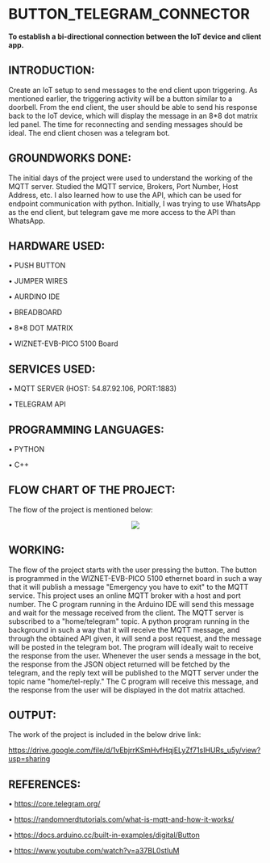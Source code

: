 # BUTTON_TELEGRAM_CONNECTOR

**To establish a bi-directional connection between the IoT device and client app.**
 
## INTRODUCTION:

Create an IoT setup to send messages to the end client upon triggering. As mentioned earlier, the triggering activity will be a button similar to a doorbell. From the end client, the user should be able to send his response back to the IoT device, which will display the message in an 8*8 dot matrix led panel. The time for reconnecting and sending messages should be ideal. The end client chosen was a telegram bot.

## GROUNDWORKS DONE:
The initial days of the project were used to understand the working of the MQTT server. Studied the MQTT service, Brokers, Port Number, Host Address, etc. I also learned how to use the API, which can be used for endpoint communication with python. Initially, I was trying to use WhatsApp as the end client, but telegram gave me more access to the API than WhatsApp.

## HARDWARE USED:

•	PUSH BUTTON 

•	JUMPER WIRES

•	AURDINO IDE

•	BREADBOARD

•	8*8 DOT MATRIX

•	WIZNET-EVB-PICO 5100 Board

## SERVICES USED:

•	MQTT SERVER (HOST: 54.87.92.106, PORT:1883)

•	TELEGRAM API

## PROGRAMMING LANGUAGES:

•	PYTHON

•	C++

## FLOW CHART OF THE PROJECT:

The flow of the project is mentioned below:

<p align="center">
  <img src="https://user-images.githubusercontent.com/114398468/220898884-dc1a2bce-a487-47a5-b821-2cdb071e53fd.png" />
</p>

## WORKING:

The flow of the project starts with the user pressing the button. The button is programmed in the WIZNET-EVB-PICO 5100 ethernet board in such a way that it will publish a message "Emergency you have to exit" to the MQTT service. This project uses an online MQTT broker with a host and port number. The C program running in the Arduino IDE will send this message and wait for the message received from the client. The MQTT server is subscribed to a "home/telegram" topic. A python program running in the background in such a way that it will receive the MQTT message, and through the obtained API given, it will send a post request, and the message will be posted in the telegram bot. The program will ideally wait to receive the response from the user. Whenever the user sends a message in the bot, the response from the JSON object returned will be fetched by the telegram, and the reply text will be published to the MQTT server under the topic name "home/tel-reply." The C program will receive this message, and the response from the user will be displayed in the dot matrix attached. 

## OUTPUT:

The work of the project is included in the below drive link:

https://drive.google.com/file/d/1vEbjrrKSmHvfHqjELyZf71sIHURs_u5y/view?usp=sharing

## REFERENCES:

•	https://core.telegram.org/

•	https://randomnerdtutorials.com/what-is-mqtt-and-how-it-works/

•	https://docs.arduino.cc/built-in-examples/digital/Button

•	https://www.youtube.com/watch?v=a37BL0stIuM

